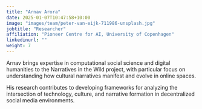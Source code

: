 ```yaml
---
title: "Arnav Arora"
date: 2025-01-07T10:47:58+10:00
image: "images/team/peter-van-eijk-711986-unsplash.jpg"
jobtitle: "Researcher"
affiliation: "Pioneer Centre for AI, University of Copenhagen"
linkedinurl: ""
weight: 7
---
```


Arnav brings expertise in computational social science and digital humanities to the Narratives in the Wild project, with particular focus on understanding how cultural narratives manifest and evolve in online spaces.

His research contributes to developing frameworks for analyzing the intersection of technology, culture, and narrative formation in decentralized social media environments.
